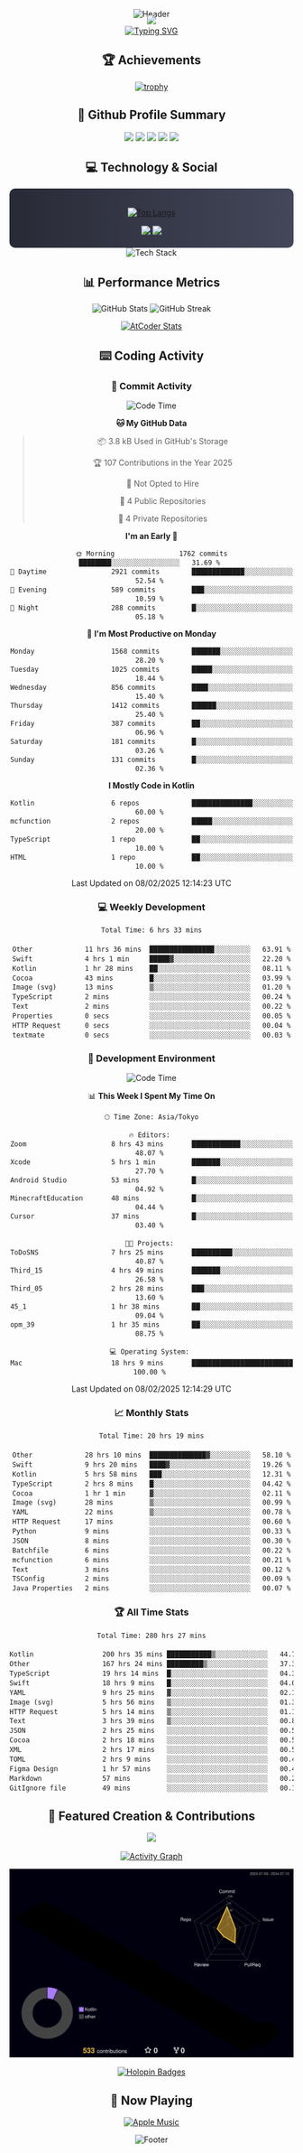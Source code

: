 <div align="center">
  
![Header](https://capsule-render.vercel.app/api?type=waving&color=gradient&customColorList=12&height=300&section=header&text=Welcome%20to%20Batapii's%20Universe&fontSize=50&animation=fadeIn&fontAlignY=40&desc=Android%20Developer%20|%20Kotlin%20LOVE%20)

<div style="margin-top: -20px;">
  <img src="https://readme-typing-svg.herokuapp.com/?lines=Crafting+Android+Experiences;Building+Tomorrow's+Apps+Today;Always+Learning,+Always+Growing&font=Fira%20Code&center=true&width=440&height=45&color=f75c7e&vCenter=true&size=22&pause=1000">
</div>

<a href="https://git.io/typing-svg">
  <img src="https://readme-typing-svg.demolab.com?font=Fira+Code&weight=600&size=28&duration=4000&pause=1000&center=true&vCenter=true&width=800&lines=Hey+there!+I'm+Batapii+%F0%9F%91%8B;Android+Developer+from+Japan+%F0%9F%87%AF%F0%9F%87%B5" alt="Typing SVG" />
</a>

## 🏆 Achievements

[![trophy](https://github-profile-trophy.vercel.app/?username=batapii&theme=onestar&no-frame=true&no-bg=true&column=8&rank=SECRET,SSS,SS,S,AAA,AA,A,B,C,?&margin-w=10&margin-h=10)](https://github.com/ryo-ma/github-profile-trophy)

## 🎯 Github Profile Summary

<div align="center">
  <img src="http://github-profile-summary-cards.vercel.app/api/cards/profile-details?username=batapii&theme=radical" />
  <img src="http://github-profile-summary-cards.vercel.app/api/cards/repos-per-language?username=batapii&theme=radical" />
  <img src="http://github-profile-summary-cards.vercel.app/api/cards/most-commit-language?username=batapii&theme=radical" />
  <img src="http://github-profile-summary-cards.vercel.app/api/cards/stats?username=batapii&theme=radical" />
  <img src="http://github-profile-summary-cards.vercel.app/api/cards/productive-time?username=batapii&theme=radical" />
</div>

## 💻 Technology & Social

<div align="center" style="background: linear-gradient(to right, #282A36, #44475A); padding: 20px; border-radius: 10px;">

[![Top Langs](https://github-readme-stats.vercel.app/api/top-langs/?username=batapii
)](https://github.com/anuraghazra/github-readme-stats)

<div style="margin-top: 15px">
<a href="https://github.com/batapii"><img src="https://img.shields.io/github/followers/batapii?style=for-the-badge&logo=github&label=Follow&color=ff6e96&labelColor=282A36"/></a>
<a href="https://twitter.com/batapii3939"><img src="https://img.shields.io/twitter/follow/batapii?style=for-the-badge&logo=twitter&color=1DA1F2&labelColor=282A36&label= Twitter"/></a>
</div>

</div>

<div align="center">
<img src="https://github-readme-tech-stack.vercel.app/api/cards?title=Tech+Stack&align=center&titleAlign=center&fontSize=20&lineHeight=10&lineCount=4&theme=github_dark&width=800&bg=%230D1117&badge=%23161B22&border=%2321262D&titleColor=%2358A6FF&line1=kotlin%2Ckotlin%2C0095D5%3Bandroid%2Candroid%2C00ff00%3Bjetpackcompose%2Cjetpack%2C4285F4%3B&line2=swift%2Cswift%2CFA7343%3Bfirebase%2Cfirebase%2CFFCA28%3Bgithub%2Cgithub%2C181717%3B&line3=typescript%2Ctypescript%2C3178C6%3Bgraphql%2Cgraphql%2CE10098%3Bsupabase%2Csupabase%2C3FCF8E%3B&line4=gradle%2Cgradle%2C02303A%3Bgitkraken%2Cgitkraken%2C179287%3Bpostman%2Cpostman%2CFF6C37%3B" alt="Tech Stack" />
</div>



## 📊 Performance Metrics

<div align="center">

![GitHub Stats](https://github-readme-stats.vercel.app/api?username=batapii&show_icons=true&theme=radical&hide_border=true&bg_color=0D1117)
![GitHub Streak](https://github-readme-streak-stats.herokuapp.com/?user=batapii&theme=radical&hide_border=true&background=0D1117)

[![AtCoder Stats](https://atcoder-readme-stats.vercel.app/stats/batapii3939?theme=dark&show_history=5&width=495)](https://github.com/iwbc-mzk/atcoder-readme-stats)

</div>

## ⌨️ Coding Activity

### 🌟 Commit Activity
<!--START_SECTION:commit-stats-->
![Code Time](http://img.shields.io/badge/Code%20Time-451%20hrs%206%20mins-blue)

**🐱 My GitHub Data** 

> 📦 3.8 kB Used in GitHub's Storage 
 > 
> 🏆 107 Contributions in the Year 2025
 > 
> 🚫 Not Opted to Hire
 > 
> 📜 4 Public Repositories 
 > 
> 🔑 4 Private Repositories 
 > 
**I'm an Early 🐤** 

```text
🌞 Morning                1762 commits        ████████░░░░░░░░░░░░░░░░░   31.69 % 
🌆 Daytime                2921 commits        █████████████░░░░░░░░░░░░   52.54 % 
🌃 Evening                589 commits         ███░░░░░░░░░░░░░░░░░░░░░░   10.59 % 
🌙 Night                  288 commits         █░░░░░░░░░░░░░░░░░░░░░░░░   05.18 % 
```
📅 **I'm Most Productive on Monday** 

```text
Monday                   1568 commits        ███████░░░░░░░░░░░░░░░░░░   28.20 % 
Tuesday                  1025 commits        █████░░░░░░░░░░░░░░░░░░░░   18.44 % 
Wednesday                856 commits         ████░░░░░░░░░░░░░░░░░░░░░   15.40 % 
Thursday                 1412 commits        ██████░░░░░░░░░░░░░░░░░░░   25.40 % 
Friday                   387 commits         ██░░░░░░░░░░░░░░░░░░░░░░░   06.96 % 
Saturday                 181 commits         █░░░░░░░░░░░░░░░░░░░░░░░░   03.26 % 
Sunday                   131 commits         █░░░░░░░░░░░░░░░░░░░░░░░░   02.36 % 
```


**I Mostly Code in Kotlin** 

```text
Kotlin                   6 repos             ███████████████░░░░░░░░░░   60.00 % 
mcfunction               2 repos             █████░░░░░░░░░░░░░░░░░░░░   20.00 % 
TypeScript               1 repo              ██░░░░░░░░░░░░░░░░░░░░░░░   10.00 % 
HTML                     1 repo              ██░░░░░░░░░░░░░░░░░░░░░░░   10.00 % 
```




 Last Updated on 08/02/2025 12:14:23 UTC
<!--END_SECTION:commit-stats-->

### 💻 Weekly Development
<!--START_SECTION:wakatime-->

```txt
Total Time: 6 hrs 33 mins

Other             11 hrs 36 mins  ████████████████░░░░░░░░░   63.91 %
Swift             4 hrs 1 min     █████▓░░░░░░░░░░░░░░░░░░░   22.20 %
Kotlin            1 hr 28 mins    ██░░░░░░░░░░░░░░░░░░░░░░░   08.11 %
Cocoa             43 mins         █░░░░░░░░░░░░░░░░░░░░░░░░   03.99 %
Image (svg)       13 mins         ▒░░░░░░░░░░░░░░░░░░░░░░░░   01.20 %
TypeScript        2 mins          ░░░░░░░░░░░░░░░░░░░░░░░░░   00.24 %
Text              2 mins          ░░░░░░░░░░░░░░░░░░░░░░░░░   00.22 %
Properties        0 secs          ░░░░░░░░░░░░░░░░░░░░░░░░░   00.05 %
HTTP Request      0 secs          ░░░░░░░░░░░░░░░░░░░░░░░░░   00.04 %
textmate          0 secs          ░░░░░░░░░░░░░░░░░░░░░░░░░   00.03 %
```

<!--END_SECTION:wakatime-->

### 🔨 Development Environment
<!--START_SECTION:dev-stats-->
![Code Time](http://img.shields.io/badge/Code%20Time-451%20hrs%206%20mins-blue)

📊 **This Week I Spent My Time On** 

```text
🕑︎ Time Zone: Asia/Tokyo

🔥 Editors: 
Zoom                     8 hrs 43 mins       ████████████░░░░░░░░░░░░░   48.07 % 
Xcode                    5 hrs 1 min         ███████░░░░░░░░░░░░░░░░░░   27.70 % 
Android Studio           53 mins             █░░░░░░░░░░░░░░░░░░░░░░░░   04.92 % 
MinecraftEducation       48 mins             █░░░░░░░░░░░░░░░░░░░░░░░░   04.44 % 
Cursor                   37 mins             █░░░░░░░░░░░░░░░░░░░░░░░░   03.40 % 

🐱‍💻 Projects: 
ToDoSNS                  7 hrs 25 mins       ██████████░░░░░░░░░░░░░░░   40.87 % 
Third_15                 4 hrs 49 mins       ███████░░░░░░░░░░░░░░░░░░   26.58 % 
Third_05                 2 hrs 28 mins       ███░░░░░░░░░░░░░░░░░░░░░░   13.60 % 
45_1                     1 hr 38 mins        ██░░░░░░░░░░░░░░░░░░░░░░░   09.04 % 
opm_39                   1 hr 35 mins        ██░░░░░░░░░░░░░░░░░░░░░░░   08.75 % 

💻 Operating System: 
Mac                      18 hrs 9 mins       █████████████████████████   100.00 % 
```


 Last Updated on 08/02/2025 12:14:29 UTC
<!--END_SECTION:dev-stats-->

### 📈 Monthly Stats
<!--START_SECTION:wakamonth-->

```txt
Total Time: 20 hrs 19 mins

Other             28 hrs 10 mins  ██████████████▓░░░░░░░░░░   58.10 %
Swift             9 hrs 20 mins   ████▓░░░░░░░░░░░░░░░░░░░░   19.26 %
Kotlin            5 hrs 58 mins   ███░░░░░░░░░░░░░░░░░░░░░░   12.31 %
TypeScript        2 hrs 8 mins    █░░░░░░░░░░░░░░░░░░░░░░░░   04.42 %
Cocoa             1 hr 1 min      ▓░░░░░░░░░░░░░░░░░░░░░░░░   02.11 %
Image (svg)       28 mins         ▒░░░░░░░░░░░░░░░░░░░░░░░░   00.99 %
YAML              22 mins         ▒░░░░░░░░░░░░░░░░░░░░░░░░   00.78 %
HTTP Request      17 mins         ░░░░░░░░░░░░░░░░░░░░░░░░░   00.60 %
Python            9 mins          ░░░░░░░░░░░░░░░░░░░░░░░░░   00.33 %
JSON              8 mins          ░░░░░░░░░░░░░░░░░░░░░░░░░   00.30 %
Batchfile         6 mins          ░░░░░░░░░░░░░░░░░░░░░░░░░   00.22 %
mcfunction        6 mins          ░░░░░░░░░░░░░░░░░░░░░░░░░   00.21 %
Text              3 mins          ░░░░░░░░░░░░░░░░░░░░░░░░░   00.12 %
TSConfig          2 mins          ░░░░░░░░░░░░░░░░░░░░░░░░░   00.09 %
Java Properties   2 mins          ░░░░░░░░░░░░░░░░░░░░░░░░░   00.07 %
```

<!--END_SECTION:wakamonth-->

### 🏆 All Time Stats
<!--START_SECTION:wakaalltime-->

```txt
Total Time: 280 hrs 27 mins

Kotlin                 200 hrs 35 mins ███████████▒░░░░░░░░░░░░░   44.79 %
Other                  167 hrs 24 mins █████████▒░░░░░░░░░░░░░░░   37.38 %
TypeScript             19 hrs 14 mins  █░░░░░░░░░░░░░░░░░░░░░░░░   04.30 %
Swift                  18 hrs 9 mins   █░░░░░░░░░░░░░░░░░░░░░░░░   04.05 %
YAML                   9 hrs 25 mins   ▓░░░░░░░░░░░░░░░░░░░░░░░░   02.10 %
Image (svg)            5 hrs 56 mins   ▒░░░░░░░░░░░░░░░░░░░░░░░░   01.33 %
HTTP Request           5 hrs 14 mins   ▒░░░░░░░░░░░░░░░░░░░░░░░░   01.17 %
Text                   3 hrs 39 mins   ▒░░░░░░░░░░░░░░░░░░░░░░░░   00.81 %
JSON                   2 hrs 25 mins   ░░░░░░░░░░░░░░░░░░░░░░░░░   00.54 %
Cocoa                  2 hrs 18 mins   ░░░░░░░░░░░░░░░░░░░░░░░░░   00.52 %
XML                    2 hrs 17 mins   ░░░░░░░░░░░░░░░░░░░░░░░░░   00.51 %
TOML                   2 hrs 9 mins    ░░░░░░░░░░░░░░░░░░░░░░░░░   00.48 %
Figma Design           1 hr 57 mins    ░░░░░░░░░░░░░░░░░░░░░░░░░   00.44 %
Markdown               57 mins         ░░░░░░░░░░░░░░░░░░░░░░░░░   00.21 %
GitIgnore file         49 mins         ░░░░░░░░░░░░░░░░░░░░░░░░░   00.19 %
```

<!--END_SECTION:wakaalltime-->


## 🌟 Featured Creation & Contributions

<div align="center">
  <a href="https://github.com/batapii/ToDoSNS">
    <img src="https://github-readme-stats.vercel.app/api/pin/?username=batapii&repo=ToDoSNS&theme=radical&hide_border=true&bg_color=0D1117" />
  </a>

[![Activity Graph](https://github-readme-activity-graph.vercel.app/graph?username=batapii&custom_title=Contribution%20Graph&hide_border=true&theme=radical&bg_color=0D1117)](https://github.com/ashutosh00710/github-readme-activity-graph)

![3D Contrib](./profile-3d-contrib/profile-night-rainbow.svg)

[![Holopin Badges](https://holopin.me/batapii)](https://holopin.io/@batapii)

</div>

## 🎵 Now Playing

<div align="center">
  
[![Apple Music](https://music-profile.rayriffy.com/theme/dark.svg?uid=001005.6598667d2ffd4a10a4f429edd0ba24c4.1156)](https://github.com/rayriffy/apple-music-github-profile)

</div>

![Footer](https://capsule-render.vercel.app/api?type=waving&color=gradient&customColorList=12&height=100&section=footer)

</div>
